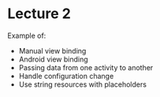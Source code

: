 # Lecture 2

Example of:
* Manual view binding
* Android view binding
* Passing data from one activity to another
* Handle configuration change
* Use string resources with placeholders
